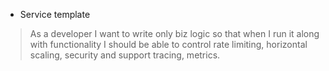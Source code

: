 * Service template

> As a developer I want to write only biz logic so that when I run it along with functionality I should be able to control rate limiting, horizontal scaling, security and support tracing, metrics.
